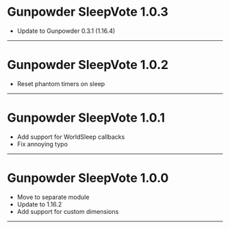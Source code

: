 # Gunpowder SleepVote 1.0.3

- Update to Gunpowder 0.3.1 (1.16.4)

---
# Gunpowder SleepVote 1.0.2

- Reset phantom timers on sleep

---
# Gunpowder SleepVote 1.0.1

- Add support for WorldSleep callbacks
- Fix annoying typo


---
# Gunpowder SleepVote 1.0.0

- Move to separate module
- Update to 1.16.2
- Add support for custom dimensions

---